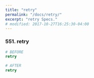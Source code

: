 ```yaml
---
title: "retry"
permalink: "/docs/retry/"
excerpt: "retry Specs."
# modified: 2017-10-27T16:25:30-04:00
---
```

### 551. retry
```ruby
# BEFORE
retry
```
```ruby
# AFTER
retry
```
